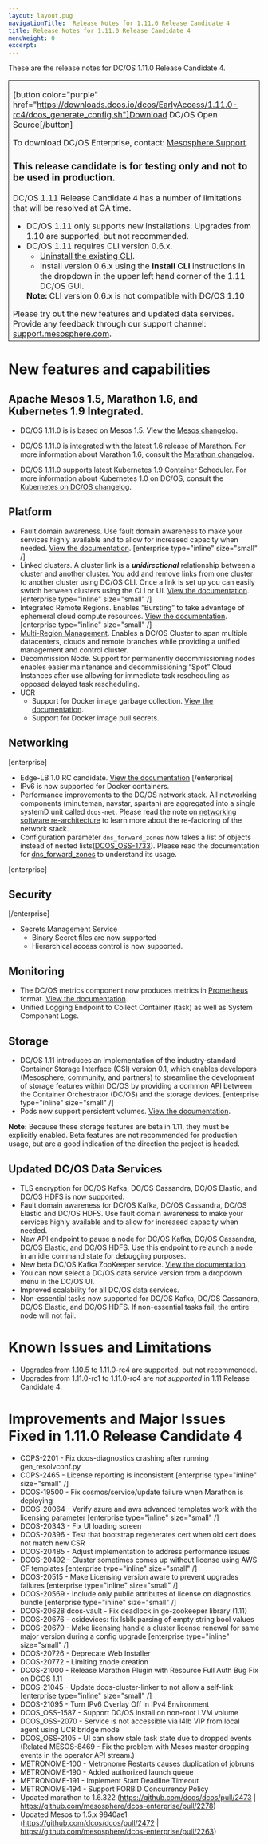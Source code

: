 ```yaml
---
layout: layout.pug
navigationTitle:  Release Notes for 1.11.0 Release Candidate 4
title: Release Notes for 1.11.0 Release Candidate 4
menuWeight: 0
excerpt:
---
```


These are the release notes for DC/OS 1.11.0 Release Candidate 4.

<table class="table" bgcolor="#FAFAFA"> <tr> <td style="border-left: thin solid; border-top: thin solid; border-bottom: thin solid;border-right: thin solid;">

[button color="purple" href="https://downloads.dcos.io/dcos/EarlyAccess/1.11.0-rc4/dcos_generate_config.sh"]Download DC/OS Open Source[/button]

To download DC/OS Enterprise, contact: [Mesosphere Support](https://support.mesosphere.com/hc/en-us/articles/213198586).

<h3>This release candidate is for testing only and not to be used in production. </h3>


DC/OS 1.11 Release Candidate 4 has a number of limitations that will be resolved at GA time.
<ul>
<li>DC/OS 1.11 only supports new installations. Upgrades from 1.10 are supported, but not recommended.</li>
<li>DC/OS 1.11 requires CLI version 0.6.x.
  <ul>
  <li><a href="/1.11/cli/uninstall/">Uninstall the existing CLI</a>.</li>
  <li>Install version 0.6.x using the <strong>Install CLI</strong> instructions in the dropdown in the upper left hand corner of the 1.11 DC/OS GUI.</li>
  </ul>
<strong>Note:</strong> CLI version 0.6.x is not compatible with DC/OS 1.10</li>
</ul>
Please try out the new features and updated data services. Provide any feedback through our support channel: <a href="https://support.mesosphere.com/">support.mesosphere.com</a>.
</td> </tr> </table>

<a name="new-features"></a>
# New features and capabilities

## Apache Mesos 1.5, Marathon 1.6, and Kubernetes 1.9 Integrated.
- DC/OS 1.11.0 is is based on Mesos 1.5. View the [Mesos changelog](https://github.com/apache/mesos/blob/1.5.x/CHANGELOG).

- DC/OS 1.11.0 is integrated with the latest 1.6 release of Marathon. For more information about Marathon 1.6, consult the [Marathon changelog](https://github.com/mesosphere/marathon/blob/master/changelog.md).

- DC/OS 1.11.0 supports latest Kubernetes 1.9 Container Scheduler. For more information about Kubernetes 1.0 on DC/OS, consult the [Kubernetes on DC/OS changelog](https://docs.mesosphere.com/services/beta-kubernetes/0.4.0-1.9.0-beta).

## Platform
- Fault domain awareness. Use fault domain awareness to make your services highly available and to allow for increased capacity when needed. [View the documentation](/1.11/deploying-services/fault-domain-awareness). [enterprise type="inline" size="small" /]
- Linked clusters. A cluster link is a _**unidirectional**_ relationship between a cluster and another cluster. You add and remove links from one cluster to another cluster using DC/OS CLI. Once a link is set up you can easily switch between clusters using the CLI or UI. [View the documentation](/1.11/administering-clusters/multiple-clusters/cluster-links). [enterprise type="inline" size="small" /]
- Integrated Remote Regions. Enables “Bursting” to take advantage of ephemeral cloud compute resources. [View the documentation](/1.11/deploying-services/fault-domain-awareness). [enterprise type="inline" size="small" /]
- [Multi-Region Management](/1.11/deploying-services/fault-domain-awareness). Enables a DC/OS Cluster to span multiple datacenters, clouds and remote branches while providing a unified management and control cluster.
- Decommission Node. Support for permanently decommissioning nodes enables easier maintenance and decommissioning “Spot” Cloud Instances after use allowing for immediate task rescheduling as opposed delayed task rescheduling.
- UCR
  - Support for Docker image garbage collection. [View the documentation](/1.11/deploying-services/containerizers).
  - Support for Docker image pull secrets.

## Networking
[enterprise]
- Edge-LB 1.0 RC candidate. [View the documentation](https://docs.mesosphere.com/services/edge-lb/1.0.0)
[/enterprise]
- IPv6 is now supported for Docker containers.
- Performance improvements to the DC/OS network stack. All networking components (minuteman, navstar, spartan) are aggregated into a single systemD unit called `dcos-net`. Please read the note on [networking software re-architecture](/1.11/networking/#a-note-on-software-re-architecture) to learn more about the re-factoring of the network stack.
- Configuration parameter `dns_forward_zones` now takes a list of objects instead of nested lists([DCOS_OSS-1733](https://jira.mesosphere.com/browse/DCOS_OSS-1733)). Please read the documentation for [dns_forward_zones](/1.11/installing/oss/custom/configuration/configuration-parameters/#dns-forward-zones) to understand its usage. 


[enterprise]
## Security
[/enterprise]
- Secrets Management Service
  - Binary Secret files are now supported
  - Hierarchical access control is now supported.

## Monitoring
- The DC/OS metrics component now produces metrics in [Prometheus](https://prometheus.io/docs/instrumenting/exposition_formats/) format. [View the documentation](/1.11/metrics).
- Unified Logging Endpoint to Collect Container (task) as well as System Component Logs.

## Storage
- DC/OS 1.11 introduces an implementation of the industry-standard Container Storage Interface (CSI) version 0.1, which enables developers (Mesosphere, community, and partners) to streamline the development of storage features within DC/OS by providing a common API between the Container Orchestrator (DC/OS) and the storage devices. [enterprise type="inline" size="small" /]
- Pods now support persistent volumes. [View the documentation](/1.11/deploying-services/pods).

**Note:** Because these storage features are beta in 1.11, they must be explicitly enabled. Beta features are not recommended for production usage, but are a good indication of the direction the project is headed.

## Updated DC/OS Data Services
- TLS encryption for DC/OS Kafka, DC/OS Cassandra, DC/OS Elastic, and DC/OS HDFS is now supported.
- Fault domain awareness for DC/OS Kafka, DC/OS Cassandra, DC/OS Elastic and DC/OS HDFS. Use fault domain awareness to make your services highly available and to allow for increased capacity when needed.
- New API endpoint to pause a node for DC/OS Kafka, DC/OS Cassandra, DC/OS Elastic, and DC/OS HDFS. Use this endpoint to relaunch a node in an idle command state for debugging purposes.
- New beta DC/OS Kafka ZooKeeper service. [View the documentation](/services/beta-kafka-zookeeper).
- You can now select a DC/OS data service version from a dropdown menu in the DC/OS UI.
- Improved scalability for all DC/OS data services.
- Non-essential tasks now supported for DC/OS Kafka, DC/OS Cassandra, DC/OS Elastic, and DC/OS HDFS. If non-essential tasks fail, the entire node will not fail.

# <a name="known-issues"></a>Known Issues and Limitations
- Upgrades from 1.10.5 to 1.11.0-rc4 are supported, but not recommended.
- Upgrades from 1.11.0-rc1 to 1.11.0-rc4 are _not supported_ in 1.11 Release Candidate 4.

# <a name="fixed-issues"></a>Improvements and Major Issues Fixed in 1.11.0 Release Candidate 4
- COPS-2201 - Fix dcos-diagnostics crashing after running gen_resolvconf.py
- COPS-2465 - License reporting is inconsistent [enterprise type="inline" size="small" /]
- DCOS-19500 - Fix cosmos/service/update failure when Marathon is deploying
- DCOS-20064 - Verify azure and aws advanced templates work with the licensing parameter [enterprise type="inline" size="small" /]
- DCOS-20343 - Fix UI loading screen
- DCOS-20396 - Test that bootstrap regenerates cert when old cert does not match new CSR
- DCOS-20485 - Adjust implementation to address performance issues
- DCOS-20492 - Cluster sometimes comes up without license using AWS CF templates [enterprise type="inline" size="small" /]
- DCOS-20515 - Make Licensing version aware to prevent upgrades failures [enterprise type="inline" size="small" /]
- DCOS-20569 - Include only public attributes of license on diagnostics bundle [enterprise type="inline" size="small" /]
- DCOS-20628 dcos-vault - Fix deadlock in go-zookeeper library (1.11)
- DCOS-20676 - csidevices: fix lsblk parsing of empty string bool values
- DCOS-20679 - Make licensing handle a cluster license renewal for same major version during a config upgrade [enterprise type="inline" size="small" /]
- DCOS-20726 - Deprecate Web Installer
- DCOS-20772 - Limiting znode creation
- DCOS-21000 - Release Marathon Plugin with Resource Full Auth Bug Fix on DCOS 1.11
- DCOS-21045 - Update dcos-cluster-linker to not allow a self-link [enterprise type="inline" size="small" /]
- DCOS-21095 - Turn IPv6 Overlay Off in IPv4 Environment
- DCOS_OSS-1587 - Support DC/OS install on non-root LVM volume
- DCOS_OSS-2070 - Service is not accessible via l4lb VIP from local agent using UCR bridge mode
- DCOS_OSS-2105 - UI can show stale task state due to dropped events (Related MESOS-8469 - Fix the problem with Mesos master dropping events in the operator API stream.)
- METRONOME-100 - Metronome Restarts causes duplication of jobruns
- METRONOME-190 - Added authorized launch queue
- METRONOME-191 - Implement Start Deadline Timeout 
- METRONOME-194 - Support FORBID Concurrency Policy
- Updated marathon to 1.6.322 (https://github.com/dcos/dcos/pull/2473 | https://github.com/mesosphere/dcos-enterprise/pull/2278)
- Updated Mesos to 1.5.x 9840ae1 (https://github.com/dcos/dcos/pull/2472 | https://github.com/mesosphere/dcos-enterprise/pull/2263)
